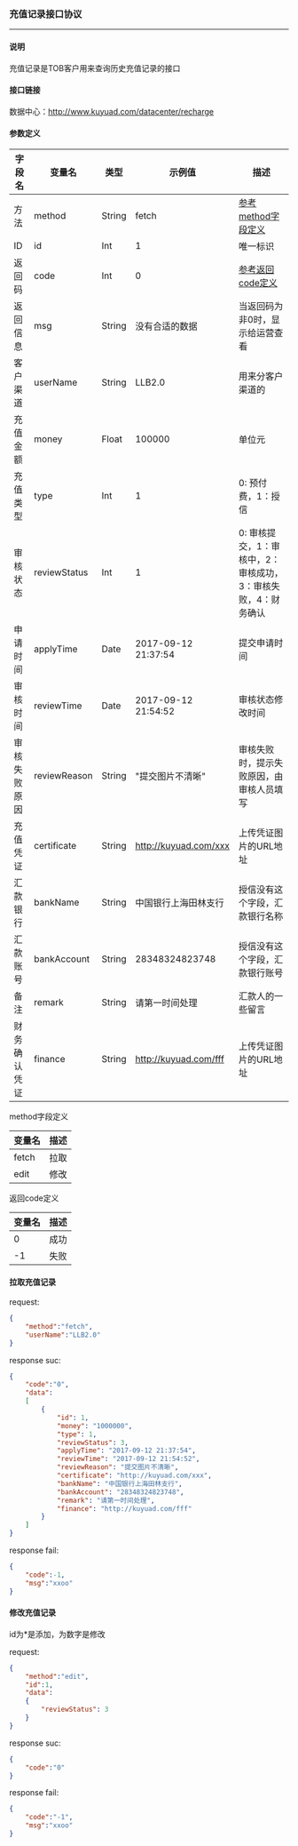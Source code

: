 ### 充值记录接口协议

***

#### 说明

充值记录是TOB客户用来查询历史充值记录的接口

#### 接口链接

数据中心：http://www.kuyuad.com/datacenter/recharge

#### 参数定义

|  字段名  |  变量名  |  类型  |  示例值  |  描述  |
|---------|----------|-------|-------|-------|
|  方法  |  method  |  String  |  fetch  |  [参考method字段定义](#jumpmethod)  |
|  ID  |  id  |  Int  |  1  |  唯一标识  |
|  返回码  |  code  | Int    | 0       | [参考返回code定义](#jumpcode) |
| 返回信息 | msg     | String | 没有合适的数据 | 当返回码为非0时，显示给运营查看 |
|  客户渠道  |  userName  | String | LLB2.0  |  用来分客户渠道的  |
|  充值金额  |  money  | Float | 100000  |  单位元  |
|  充值类型  |  type  | Int | 1  |  0: 预付费，1：授信  |
|  审核状态  |  reviewStatus  | Int | 1  |  0: 审核提交，1：审核中，2：审核成功，3：审核失败，4：财务确认  |
|  申请时间  |  applyTime  | Date | 2017-09-12 21:37:54  | 提交申请时间  |
|  审核时间  |  reviewTime  | Date | 2017-09-12 21:54:52  | 审核状态修改时间  |
|  审核失败原因  |  reviewReason  | String | "提交图片不清晰"  | 审核失败时，提示失败原因，由审核人员填写  |
|  充值凭证  |  certificate  | String | http://kuyuad.com/xxx  |  上传凭证图片的URL地址  |
|  汇款银行 |  bankName  | String | 中国银行上海田林支行  |  授信没有这个字段，汇款银行名称  |
|  汇款账号  |  bankAccount  | String | 28348324823748  |  授信没有这个字段，汇款银行账号  |
|  备注  |  remark  | String | 请第一时间处理  |  汇款人的一些留言  |
|  财务确认凭证  |  finance  | String | http://kuyuad.com/fff  |  上传凭证图片的URL地址  |

<span id="jumpmethod">method字段定义</span>

| 变量名	  | 描述                            |
| ------- | --------------------------------- |
| fetch	  | 拉取                              |
| edit	  | 修改                              |

<span id="jumpcode">返回code定义</span>

| 变量名	| 描述       |
| ----- | ---------- |
| 0	    | 成功       |
| -1	  | 失败       |

#### 拉取充值记录

request:
```json
{
    "method":"fetch",
    "userName":"LLB2.0"
}
```
response suc:
```json
{
    "code":"0",
    "data":
    [
        {
            "id": 1,
            "money": "1000000",
            "type": 1,
            "reviewStatus": 3,
            "applyTime": "2017-09-12 21:37:54",
            "reviewTime": "2017-09-12 21:54:52",
            "reviewReason": "提交图片不清晰",
            "certificate": "http://kuyuad.com/xxx",
            "bankName": "中国银行上海田林支行",
            "bankAccount": "28348324823748",
            "remark": "请第一时间处理",
            "finance": "http://kuyuad.com/fff"
        }
    ]
}
```
response fail:
```json
{
    "code":-1,
    "msg":"xxoo"
}
```

#### 修改充值记录

id为*是添加，为数字是修改

request:
```json
{
    "method":"edit",
    "id":1,
    "data":
    {
        "reviewStatus": 3
    }
}
```
response suc:
```json
{
    "code":"0"
}
```
response fail:
```json
{
    "code":"-1",
    "msg":"xxoo"
}
```
